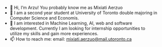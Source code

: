 - 👋 Hi, I’m Arzu! You probably know me as Mixiati Aerzuo
- 👀 I am a second year student at University of Toronto double majoring in Computer Science and Economis. 
- 🌱 I am interested in Machine Learning, AI, web and software development. Currently I am looking for internship opportunities to utilize my skills and gain more experiences. 
- 📫 How to reach me: email: mixiati.aerzuo@mail.utoronto.ca

<!---
arzumi/arzumi is a ✨ special ✨ repository because its `README.md` (this file) appears on your GitHub profile.
You can click the Preview link to take a look at your changes.
--->

